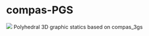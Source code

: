 # compas-PGS
![](plugin_title_slides_compas_pgs.jpg)
Polyhedral 3D graphic statics based on compas_3gs
